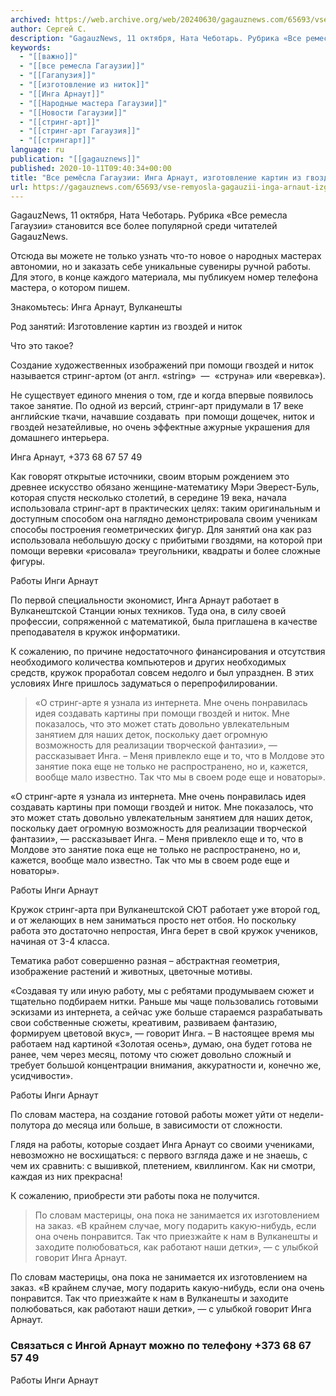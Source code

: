 ```yaml
---
archived: https://web.archive.org/web/20240630/gagauznews.com/65693/vse-remyosla-gagauzii-inga-arnaut-izgotovlenie-kartin-iz-gvozdej-i-nitok.html
author: Сергей С.
description: "GagauzNews, 11 октября, Ната Чеботарь. Рубрика «Все ремесла Гагаузии» становится все более популярной среди читателей GagauzNews. Отсюда вы можете не только узнать что-то новое о народных мастерах автономии, но и заказать себе уникальные сувениры ручной работы. Для этого, в конце каждого материала, мы публикуем номер телефона мастера, о котором пишем. Знакомьтесь: Инга Арнаут, Вулканешты Род занятий: Изготовление картин из гвоздей и ниток Что это такое? Создание художественных изображений при помощи гвоздей и ниток называется стринг-артом (от англ. «string»  —  «струна» или «веревка»). Не существует единого мнения о том, где и когда впервые появилось такое занятие. По одной из версий, стринг-арт […]"
keywords:
  - "[[важно]]"
  - "[[все ремесла Гагаузии]]"
  - "[[Гагапузия]]"
  - "[[изготовление из ниток]]"
  - "[[Инга Арнаут]]"
  - "[[Народные мастера Гагаузии]]"
  - "[[Новости Гагаузии]]"
  - "[[стринг-арт]]"
  - "[[стринг-арт Гагаузия]]"
  - "[[стрингарт]]"
language: ru
publication: "[[gagauznews]]"
published: 2020-10-11T09:40:34+00:00
title: "Все ремёсла Гагаузии: Инга Арнаут, изготовление картин из гвоздей и ниток"
url: https://gagauznews.com/65693/vse-remyosla-gagauzii-inga-arnaut-izgotovlenie-kartin-iz-gvozdej-i-nitok.html
---
```


GagauzNews, 11 октября, Ната Чеботарь. Рубрика «Все ремесла Гагаузии» становится все более популярной среди читателей GagauzNews.

Отсюда вы можете не только узнать что-то новое о народных мастерах автономии, но и заказать себе уникальные сувениры ручной работы. Для этого, в конце каждого материала, мы публикуем номер телефона мастера, о котором пишем.

Знакомьтесь: Инга Арнаут, Вулканешты

Род занятий: Изготовление картин из гвоздей и ниток

Что это такое?

Создание художественных изображений при помощи гвоздей и ниток называется стринг-артом (от англ. «string»  —  «струна» или «веревка»).

Не существует единого мнения о том, где и когда впервые появилось такое занятие. По одной из версий, стринг-арт придумали в 17 веке английские ткачи, начавшие создавать  при помощи дощечек, ниток и гвоздей незатейливые, но очень эффектные ажурные украшения для домашнего интерьера.

Инга Арнаут, +373 68 67 57 49

Как говорят открытые источники, своим вторым рождением это древнее искусство обязано женщине-математику Мэри Эверест-Буль, которая спустя несколько столетий, в середине 19 века, начала использовала стринг-арт в практических целях: таким оригинальным и доступным способом она наглядно демонстрировала своим ученикам способы построения геометрических фигур. Для занятий она как раз использовала небольшую доску с прибитыми гвоздями, на которой при помощи веревки «рисовала» треугольники, квадраты и более сложные фигуры.

Работы Инги Арнаут

По первой специальности экономист, Инга Арнаут работает в Вулканештской Станции юных техников. Туда она, в силу своей профессии, сопряженной с математикой, была приглашена в качестве преподавателя в кружок информатики.

К сожалению, по причине недостаточного финансирования и отсутствия необходимого количества компьютеров и других необходимых средств, кружок проработал совсем недолго и был упразднен. В этих условиях Инге пришлось задуматься о перепрофилировании.

> «О стринг-арте я узнала из интернета. Мне очень понравилась идея создавать картины при помощи гвоздей и ниток. Мне показалось, что это может стать довольно увлекательным занятием для наших деток, поскольку дает огромную возможность для реализации творческой фантазии», — рассказывает Инга. – Меня привлекло еще и то, что в Молдове это занятие пока еще не только не распространено, но и, кажется, вообще мало известно. Так что мы в своем роде еще и новаторы».

«О стринг-арте я узнала из интернета. Мне очень понравилась идея создавать картины при помощи гвоздей и ниток. Мне показалось, что это может стать довольно увлекательным занятием для наших деток, поскольку дает огромную возможность для реализации творческой фантазии», — рассказывает Инга. – Меня привлекло еще и то, что в Молдове это занятие пока еще не только не распространено, но и, кажется, вообще мало известно. Так что мы в своем роде еще и новаторы».

Работы Инги Арнаут

Кружок стринг-арта при Вулканештской СЮТ работает уже второй год, и от желающих в нем заниматься просто нет отбоя. Но поскольку работа это достаточно непростая, Инга берет в свой кружок учеников, начиная от 3-4 класса.

Тематика работ совершенно разная – абстрактная геометрия, изображение растений и животных, цветочные мотивы.

«Создавая ту или иную работу, мы с ребятами продумываем сюжет и тщательно подбираем нитки. Раньше мы чаще пользовались готовыми эскизами из интернета, а сейчас уже больше стараемся разрабатывать свои собственные сюжеты, креативим, развиваем фантазию, формируем цветовой вкус», — говорит Инга. – В настоящее время мы работаем над картиной «Золотая осень», думаю, она будет готова не ранее, чем через месяц, потому что сюжет довольно сложный и требует большой концентрации внимания, аккуратности и, конечно же, усидчивости».

Работы Инги Арнаут

По словам мастера, на создание готовой работы может уйти от недели-полутора до месяца или больше, в зависимости от сложности.

Глядя на работы, которые создает Инга Арнаут со своими учениками, невозможно не восхищаться: с первого взгляда даже и не знаешь, с чем их сравнить: с вышивкой, плетением, квиллингом. Как ни смотри, каждая из них прекрасна!

К сожалению, приобрести эти работы пока не получится.

> По словам мастерицы, она пока не занимается их изготовлением на заказ. «В крайнем случае, могу подарить какую-нибудь, если она очень понравится. Так что приезжайте к нам в Вулканешты и заходите полюбоваться, как работают наши детки», — с улыбкой говорит Инга Арнаут.

По словам мастерицы, она пока не занимается их изготовлением на заказ. «В крайнем случае, могу подарить какую-нибудь, если она очень понравится. Так что приезжайте к нам в Вулканешты и заходите полюбоваться, как работают наши детки», — с улыбкой говорит Инга Арнаут.

### Связаться с Ингой Арнаут можно по телефону +373 68 67 57 49

Работы Инги Арнаут
